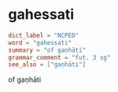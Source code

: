 # gahessati

``` toml
dict_label = "NCPED"
word = "gahessati"
summary = "of gaṇhāti"
grammar_comment = "fut. 3 sg"
see_also = ["gaṇhāti"]
```

of gaṇhāti

